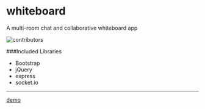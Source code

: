 whiteboard
==========

 A multi-room chat and collaborative whiteboard app

![contributors](http://i42.photobucket.com/albums/e316/tanasiliev/whiteboard_zpse281711f.png)


###Included Libraries

* Bootstrap
* jQuery
* express
* socket.io


---

 [demo](http://simple-whiteboard.herokuapp.com)
